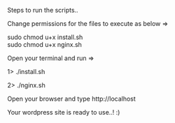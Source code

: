 Steps to run the scripts..

Change permissions for the files to execute as below =>

sudo chmod u+x install.sh  
sudo chmod u+x nginx.sh  


Open your terminal and run =>  


 1> ./install.sh  

 2> ./nginx.sh  


Open your browser and type http://localhost

Your wordpress site is ready to use..! :)
